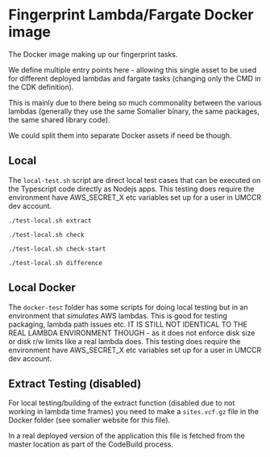 # Fingerprint Lambda/Fargate Docker image

The Docker image making up our fingerprint tasks.

We define multiple entry points here - allowing this single asset to be used
for different deployed lambdas and fargate tasks
(changing only the CMD in the CDK definition).

This is mainly due to there being so much commonality between the various
lambdas (generally they use the same Somalier binary, the same packages,
the same shared library code).

We could split them into separate Docker assets if need be though.

## Local

The `local-test.sh` script are direct local test cases that can be executed
on the Typescript code directly as Nodejs apps.
This testing does require the environment have AWS_SECRET_X etc variables
set up for a user in UMCCR dev account.

```shell
./test-local.sh extract
```

```shell
./test-local.sh check
```

```shell
./test-local.sh check-start
```

```shell
./test-local.sh difference
```

## Local Docker

The `docker-test` folder has some scripts for doing local testing but in an environment
that _simulates_ AWS lambdas. This is good for testing packaging, lambda path issues etc.
IT IS STILL NOT IDENTICAL TO THE REAL LAMBDA ENVIRONMENT THOUGH - as it does not enforce
disk size or disk r/w limits like a real lambda does. This testing does require the environment have AWS_SECRET_X etc variables
set up for a user in UMCCR dev account.

## Extract Testing (disabled)

For local testing/building of the extract function (disabled due to not working
in lambda time frames) you need to make a `sites.vcf.gz` file in the
Docker folder (see somalier website for this file).

In a real deployed version of the application this file is
fetched from the master location as part of the CodeBuild process.
